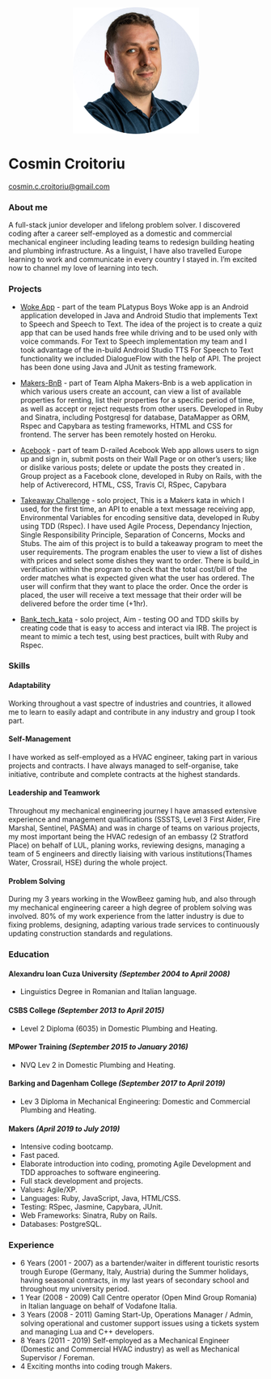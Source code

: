 <p align="center"><img src="./images/photo.png" alt="portrait" width="250"/></p>
     
# Cosmin Croitoriu


 [cosmin.c.croitoriu@gmail.com](mailto:cosmin.c.croitoriu@gmail.com) 
### About me
A full-stack junior developer and lifelong problem solver. I discovered coding after a career self-employed as a  domestic and commercial mechanical engineer including leading teams to redesign building heating and plumbing infrastructure. As a linguist, I have also travelled Europe learning to work and communicate in every country I stayed in. I’m excited now to channel my love of learning into tech.

### Projects
*  [Woke App](https://github.com/mondongos/woke-platypus) - part of the team PLatypus Boys Woke app is an Android application developed in Java and Android Studio that implements Text to Speech and Speech to Text. The idea of the project is to create a quiz app that can be used hands free while driving and to be used only with voice commands. For Text to Speech implementation my team and I took advantage of the in-build Android Studio TTS For Speech to Text functionality we included DialogueFlow with the help of API. The project has been done using Java and JUnit as testing framework.

*  [Makers-BnB](https://github.com/Cosmin-Croitoriu/Makers-Bnb) - part of Team Alpha Makers-Bnb is a web application in which various users create an account, can view a list of available properties for renting, list their properties for a specific period of time, as well as accept or reject requests from other users. Developed in Ruby and Sinatra, including Postgresql for database, DataMapper as ORM, Rspec and Capybara as testing frameworks, HTML and CSS for frontend. The server has been remotely hosted on Heroku.

*  [Acebook](https://github.com/marbuthnott/acebook-d-railed) - part of team D-railed Acebook Web app allows users to sign up and sign in, submit posts on their Wall Page or on other’s users; like or dislike various posts; delete or update the posts they created in . Group project as a Facebook clone, developed in Ruby on Rails, with the help of Activerecord, HTML, CSS, Travis CI, RSpec, Capybara

*  [Takeaway Challenge](https://github.com/Cosmin-Croitoriu/takeaway-challenge) - solo project, This is a Makers kata in which I used, for the first time, an API to enable a text message receiving app, Environmental Variables for encoding sensitive data, developed in Ruby using TDD (Rspec). I have used Agile Process, Dependancy Injection, Single Responsibility Principle, Separation of Concerns, Mocks and Stubs. The aim of this project is to build a takeaway program to meet the user requirements. The program enables the user to view a list of dishes with prices and select some dishes they want to order. There is build_in verification within the program to check that the total cost/bill of the order matches what is expected given what the user has ordered. The user will confirm that they want to place the order. Once the order is placed, the user will receive a text message that their order will be delivered before the order time (+1hr).

*  [Bank_tech_kata](https://github.com/Cosmin-Croitoriu/bank_tech_kata) - solo project, Aim - testing OO and TDD skills by creating code that is easy to access and interact via IRB. The project is meant to mimic a tech test, using best practices, built with Ruby and Rspec.

### Skills
#### Adaptability
 Working throughout a vast spectre of industries and countries, it allowed me to learn to easily adapt and contribute in any industry and group I took part.
#### Self-Management
 I have worked as self-employed as a HVAC engineer, taking part in various projects and contracts. I have always managed to self-organise, take initiative, contribute and complete contracts at the highest standards.
#### Leadership and Teamwork
 Throughout my mechanical engineering journey I have amassed extensive experience and management qualifications (SSSTS, Level 3 First Aider, Fire Marshal, Sentinel, PASMA) and was in charge of teams on various projects, my most important being the HVAC redesign of an embassy (2 Stratford Place) on behalf of LUL, planing works, reviewing designs, managing a team of 5 engineers and directly liaising with various institutions(Thames Water, Crossrail, HSE) during the whole project. 
#### Problem Solving
 During my 3 years working in the WowBeez gaming hub, and also through my mechanical engineering career a high degree of problem solving was involved. 80% of my work experience from the latter industry is due to fixing problems, designing, adapting various trade services to continuously updating construction standards and regulations.
### Education
 #### Alexandru Ioan Cuza University *(September 2004 to April 2008)*  
* Linguistics Degree in Romanian and Italian language.
 #### CSBS College *(September 2013 to April 2015)*
* Level 2 Diploma (6035) in Domestic Plumbing and Heating.
 #### MPower Training *(September 2015 to January 2016)*
* NVQ Lev 2 in Domestic Plumbing and Heating.
 #### Barking and Dagenham College *(September 2017 to April 2019)* 
* Lev 3 Diploma in Mechanical Engineering: Domestic and Commercial Plumbing and Heating.
 #### Makers *(April 2019 to July 2019)*
* Intensive coding bootcamp.
* Fast paced.
* Elaborate introduction into coding, promoting Agile Development and TDD approaches to software engineering.
* Full stack development and projects.
* Values: Agile/XP.
* Languages: Ruby, JavaScript, Java, HTML/CSS.
* Testing: RSpec, Jasmine, Capybara, JUnit.
* Web Frameworks: Sinatra, Ruby on Rails.
* Databases: PostgreSQL.

### Experience
* 6 Years (2001 - 2007) as a bartender/waiter in different touristic resorts trough Europe (Germany, Italy, Austria) during the Summer holidays, having seasonal contracts, in my last years of secondary school and throughout my university period.
* 1 Year (2008 - 2009) Call Centre operator (Open Mind Group Romania) in Italian language on behalf of Vodafone Italia.
* 3 Years (2008 - 2011) Gaming Start-Up, Operations Manager / Admin, solving operational and customer support issues using a tickets system and managing Lua and C++ developers.
* 8 Years (2011 - 2019) Self-employed as a Mechanical Engineer (Domestic and Commercial HVAC industry) as well as Mechanical Supervisor / Foreman.
* 4 Exciting months into coding trough Makers.

